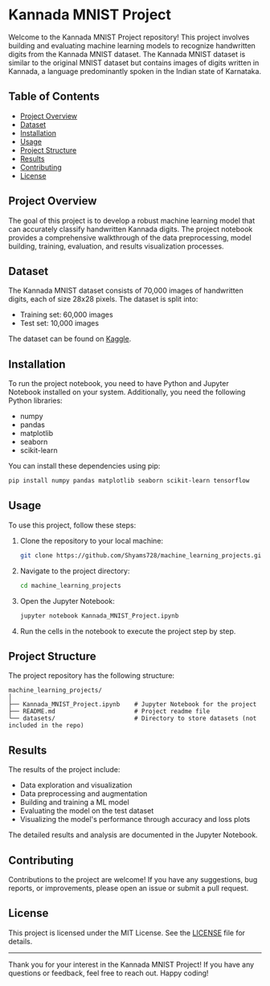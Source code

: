 # Kannada MNIST Project

Welcome to the Kannada MNIST Project repository! This project involves building and evaluating machine learning models to recognize handwritten digits from the Kannada MNIST dataset. The Kannada MNIST dataset is similar to the original MNIST dataset but contains images of digits written in Kannada, a language predominantly spoken in the Indian state of Karnataka.

## Table of Contents

- [Project Overview](#project-overview)
- [Dataset](#dataset)
- [Installation](#installation)
- [Usage](#usage)
- [Project Structure](#project-structure)
- [Results](#results)
- [Contributing](#contributing)
- [License](#license)

## Project Overview

The goal of this project is to develop a robust machine learning model that can accurately classify handwritten Kannada digits. The project notebook provides a comprehensive walkthrough of the data preprocessing, model building, training, evaluation, and results visualization processes.

## Dataset

The Kannada MNIST dataset consists of 70,000 images of handwritten digits, each of size 28x28 pixels. The dataset is split into:
- Training set: 60,000 images
- Test set: 10,000 images

The dataset can be found on [Kaggle](https://www.kaggle.com/datasets).

## Installation

To run the project notebook, you need to have Python and Jupyter Notebook installed on your system. Additionally, you need the following Python libraries:

- numpy
- pandas
- matplotlib
- seaborn
- scikit-learn


You can install these dependencies using pip:

```bash
pip install numpy pandas matplotlib seaborn scikit-learn tensorflow
```

## Usage

To use this project, follow these steps:

1. Clone the repository to your local machine:
    ```bash
    git clone https://github.com/Shyams728/machine_learning_projects.git
    ```

2. Navigate to the project directory:
    ```bash
    cd machine_learning_projects
    ```

3. Open the Jupyter Notebook:
    ```bash
    jupyter notebook Kannada_MNIST_Project.ipynb
    ```

4. Run the cells in the notebook to execute the project step by step.

## Project Structure

The project repository has the following structure:

```
machine_learning_projects/
│
├── Kannada_MNIST_Project.ipynb    # Jupyter Notebook for the project
├── README.md                      # Project readme file
└── datasets/                      # Directory to store datasets (not included in the repo)
```

## Results

The results of the project include:
- Data exploration and visualization
- Data preprocessing and augmentation
- Building and training a ML model
- Evaluating the model on the test dataset
- Visualizing the model's performance through accuracy and loss plots

The detailed results and analysis are documented in the Jupyter Notebook.

## Contributing

Contributions to the project are welcome! If you have any suggestions, bug reports, or improvements, please open an issue or submit a pull request.

## License

This project is licensed under the MIT License. See the [LICENSE](https://github.com/Shyams728/machine_learning_projects/blob/main/LICENSE) file for details.

---

Thank you for your interest in the Kannada MNIST Project! If you have any questions or feedback, feel free to reach out. Happy coding!
